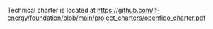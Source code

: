 Technical charter is located at https://github.com/lf-energy/foundation/blob/main/project_charters/openfido_charter.pdf
